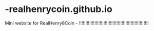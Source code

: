 # -realhenrycoin.github.io
Mini website for RealHenry8Coin - !!!!!!!!!!!!!!!!!!!!!!!!!!!!!!!!!!!!!!!!!!!!!!!!!!!!!!
